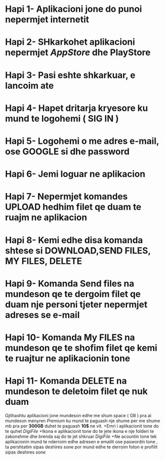 # Hapi 1-  Aplikacioni jone do punoi nepermjet __internetit__ 
# Hapi 2-  SHkarkohet aplikacioni nepermjet _AppStore_ dhe  __PlayStore__
# Hapi 3-  Pasi eshte  shkarkuar, e lancoim ate 
# Hapi 4-  Hapet dritarja kryesore ku mund te  logohemi ( SIG IN ) 
# Hapi 5-  Logohemi o me  adres e-mail, ose GOOGLE si dhe  password 
# Hapi 6-  Jemi loguar ne aplikacion 
# Hapi 7-  Nepermjet komandes UPLOAD hedhim filet qe duam te ruajm ne  aplikacion 
# Hapi 8-  Kemi edhe  disa  komanda shtese si DOWNLOAD,SEND FILES, MY FILES, DELETE
# Hapi 9-  Komanda Send files na  mundeson qe te  dergoim filet qe duam nje  personi tjeter nepermjet adreses se  e-mail
# Hapi 10- Komanda My FILES na  mundeson qe te shofim filet qe kemi te  ruajtur ne  aplikacionin tone 
# Hapi 11- Komanda DELETE na  mundeson te  deletoim filet qe  nuk duam 

Gjithashtu aplikacioni jone mundeson edhe  me  shum space ( GB ) pra  ai mundeson menyren *Premium*  ku mund te  paguash nje  shume  per me  shume mb pra  per **300GB** duhet te  paguash **10$** ne  vit. 
 +Emri i aplikacionit tone do te  quhet *DigiFile*
 +Ikona e  aplikacionit tone do te  jete ikona e  nje  folderi te zakonshme dhe brenda saj do te  jet shkruar *DigiFile*
 +Ne acountin tone tek aplikacionin mund te  nderroim edhe  adresen e  emailit ose  paswordin tone , ta pershtatim sipas deshires sone por  mund edhe te derroim foton e  profilit sipas deshires sone
